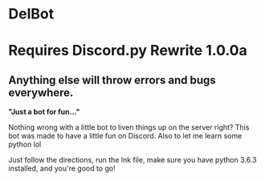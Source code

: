 # DelBot

# Requires Discord.py Rewrite 1.0.0a
## Anything else will throw errors and bugs everywhere.

**"Just a bot for fun..."**

Nothing wrong with a little bot to liven things up on the server right?
This bot was made to have a little fun on Discord.
Also to let me learn some python lol

Just follow the directions, run the lnk file, make sure you have python 3.6.3 installed, and you're good to go!
<!--
# Welcome to the DelBot wiki!
## For anything regarding how to use the bot, follow the commands below!

### Anything in <> is a parameter.
### All parameters are surrounded by spaces.
For example: `.8 Will I ever finish this sentence?` is useable.
To do a single parameter as a statement or sentence, do something like...: `.choose "Play some video games" "Go to sleep"`
### Anything below that has [ ] (blocks) is optional.

```
.8 <sentence-or-statement>
	Just an 8ball to "predict the future."
.choose <choice-a> <choice-b>
	The bot chooses between said 2 choices and picks one with a little statement to go with it.
.coin
	Just flip a coin.

.boop [<user-string>]
	Boop someone one the nose with this command.
.cake [<user-string>]
	Throw a cake at someone one with this command.
.flip <user-string>
	Flip a user out of rage or just for fun.
.flop
	Just flop around.
.kiss [<user-string>]
	Kiss someone you like.
.mew
	This is just a small command to show a derpy picture.
.muffin [<user-string>]
	Shove a muffin into someone's mouth.
.nom [<user-string>]
	Nom someone for fun!
.quote <user-string> <sentence-or-statement>
	Quote someone on the server.
.server
	Show some information about the server you're currently on!
```
-->
